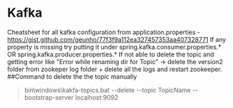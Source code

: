 # Kafka
Cheatsheet for all kafka configuration from application.properties - https://gist.github.com/geunho/77f3f9a112ea327457353aa407328771
If any property is missing try putting it under spring.kafka.consumer.properties.* OR spring.kafka.producer.properties.*
If not able to delete the topic and getting error like "Error while renaming dir for Topic" -> delete the version2 folder from zookeper log folder + delete all the logs and restart zookeeper.
##Command to delete the the topic manually
> bin\windows\kakfa-topics.bat --delete --topic TopicName --bootstrap-server localhost:9092
